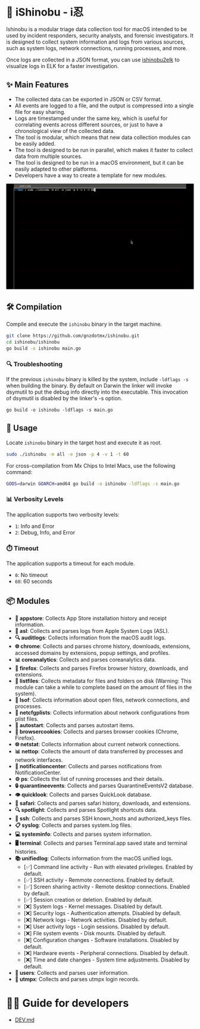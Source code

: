 # 🥷 iShinobu - i忍
Ishinobu is a modular triage data collection tool for macOS intended to be used by incident responders, security analysts, and forensic investigators.
It is designed to collect system information and logs from various sources, such as system logs, network connections, running processes, and more.

Once logs are collected in a JSON format, you can use [ishinobu2elk](https://github.com/gnzdotmx/ishinobu2elk) to visualize logs in ELK for a faster investigation.

## ✨ Main Features
- The collected data can be exported in JSON or CSV format.
- All events are logged to a file, and the output is compressed into a single file for easy sharing.
- Logs are timestamped under the same key, which is useful for correlating events across different sources, or just to have a chronological view of the collected data.
- The tool is modular, which means that new data collection modules can be easily added.
- The tool is designed to be run in parallel, which makes it faster to collect data from multiple sources.
- The tool is designed to be run in a macOS environment, but it can be easily adapted to other platforms.
- Developers have a way to create a template for new modules.

![How to](./src/how-to-gif.gif)


## 🛠️ Compilation
Compile and execute the `ishinobu` binary in the target machine.
```bash
git clone https://github.com/gnzdotmx/ishinobu.git
cd ishinobu/ishinobu
go build -o ishinobu main.go
```

### 🔍 Troubleshooting
If the previous `ishinobu` binary is killed by the system, include `-ldflags -s` when building the binary. 
By default on Darwin the linker will invoke dsymutil to put the debug info directly into the executable. This invocation of dsymutil is disabled by the linker's -s option.
```
go build -o ishinobu -ldflags -s main.go
```

## 🚀 Usage
Locate `ishinobu` binary in the target host and execute it as root.
```bash
sudo ./ishinobu -m all -e json -p 4 -v 1 -t 60
```

For cross-compilation from Mx Chips to Intel Macs, use the following command:
```bash
GOOS=darwin GOARCH=amd64 go build -o ishinobu -ldflags -s main.go
```

### 📊 Verbosity Levels

The application supports two verbosity levels:

- `1`: Info and Error
- `2`: Debug, Info, and Error

### ⏱️ Timeout

The application supports a timeout for each module.

- `0`: No timeout
- `60`: 60 seconds

## 📦 Modules
- **📱 appstore**: Collects App Store installation history and receipt information.
- **📜 asl**: Collects and parses logs from Apple System Logs (ASL).
- **🔍 auditlogs**: Collects information from the macOS audit logs.
- **🌐 chrome**: Collects and parses chrome history, downloads, extensions, accessed domains by extensions, popup settings, and profiles.
- **📊 coreanalytics**: Collects and parses coreanalytics data.
- **🦊 firefox**: Collects and parses Firefox browser history, downloads, and extensions.
- **📂 listfiles**: Collects metadata for files and folders on disk (Warning: This module can take a while to complete based on the amount of files in the system).
- **📝 lsof**: Collects information about open files, network connections, and processes.
- **🔌 netcfgplists**: Collects information about network configurations from plist files.
- **🚀 autostart**: Collects and parses autostart items.
- **🍪 browsercookies**: Collects and parses browser cookies (Chrome, Firefox).
- **🌐 netstat**: Collects information about current network connections.
- **📊 nettop**: Collects the amount of data transferred by processes and network interfaces.
- **🔔 notificationcenter**: Collects and parses notifications from NotificationCenter.
- **⚙️ ps**: Collects the list of running processes and their details.
- **🔒 quarantineevents**: Collects and parses QuarantineEventsV2 database.
- **👁️ quicklook**: Collects and parses QuickLook database.
- **🧭 safari**: Collects and parses safari history, downloads, and extensions.
- **🔍 spotlight**: Collects and parses Spotlight shortcuts data.
- **🔑 ssh**: Collects and parses SSH known_hosts and authorized_keys files.
- **📋 syslog**: Collects and parses system.log files.
- **💻 systeminfo**: Collects and parses system information.
- **🖥️ terminal**: Collects and parses Terminal.app saved state and terminal histories.
- **📚 unifiedlog**: Collects information from the macOS unified logs.
	- [✅] Command line activity - Run with elevated privileges. Enabled by default.	
	- [✅] SSH activity - Remmote connections. Enabled by default.
	- [✅] Screen sharing activity - Remote desktop connections. Enabled by default.
	- [✅] Session creation or deletion. Enabled by default.
	- [❌] System logs - Kernel messages. Disabled by default.
	- [❌] Security logs - Authentication attempts. Disabled by default.
	- [❌] Network logs - Network activities. Disabled by default.
	- [❌] User activity logs - Login sessions. Disabled by default.
	- [❌] File system events - Disk mounts. Disabled by default.
	- [❌] Configuration changes - Software installations. Disabled by default.
	- [❌] Hardware events - Peripheral connections. Disabled by default.
	- [❌] Time and date changes - System time adjustments. Disabled by default.
- **👥 users**: Collects and parses user information.
- **🔐 utmpx**: Collects and parses utmpx login records.

# 👨‍💻 Guide for developers
- [DEV.md](./DEV.md)
